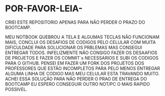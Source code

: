 # POR-FAVOR-LEIA-
CRIEI ESTE REPOSITORIO APENAS PARA NÃO PERDER O PRAZO DO BOOTCAMP.

MEU NOTBOOK QUEBROU A TELA E ALGUMAS TECLAS NÃO FUNCIONAM MAIS, CONCLUI OS DESAFIOS DE CODIGOS PELO CELULAR COM MUITA DIFICULDADE PARA SOLUCIONAR OS PRBLEMAS MAS CONSEGUI ENTREGAR TODOS.
INFELIZMENTE NÃO CONSIGO FAZER OS DESAAFIOS DE PROJETOS E FAZER OS COMMIT´s NECESSARIOS E SUBI OS CODIGOS PARA O GITHUB. PENSEI EM FAZER UM FORK DOS PROJETOS DOS PROFESSORES QUE ESTÃO 
INCOMPLETOS PARA PELO MENOS ENTREGAR ALGUMA LINHA DE CODIGO MAS MEU CELULAR ESTA TRAVANDO MUITO. ACHEI ESSA SOLUÇÃO PARA NÃO PERDER O PRAO DE ENTREGA DO BOOTCAMP EU ESPERO CONSEGUIR OUTRO 
NOT/PC O MAIS RAPIDO POSSIVEL.

